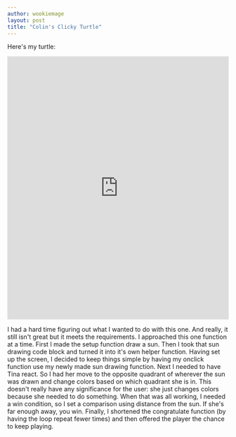 ```yaml
---
author: wookiemage
layout: post
title: "Colin's Clicky Turtle"
---
```

  Here's my turtle:
  <iframe src="https://trinket.io/embed/python/79598a49b9" width="100%" height="600" frameborder="0" marginwidth="0" marginheight="0" allowfullscreen></iframe>
  
  I had a hard time figuring out what I wanted to do with this one. And really, it still isn't great but it meets the requirements.
  I approached this one function at a time. First I made the setup function draw a sun. Then I took that sun drawing code block and turned it into it's own helper function.
  Having set up the screen, I decided to keep things simple by having my onclick function use my newly made sun drawing function.
  Next I needed to have Tina react. So I had her move to the opposite quadrant of wherever the sun was drawn and change colors based on which quadrant she is in. This doesn't really have any significance for the user: she just changes colors because she needed to do something.
  When that was all working, I needed a win condition, so I set a comparison using distance from the sun. If she's far enough away, you win.
  Finally, I shortened the congratulate function (by having the loop repeat fewer times) and then offered the player the chance to keep playing.
